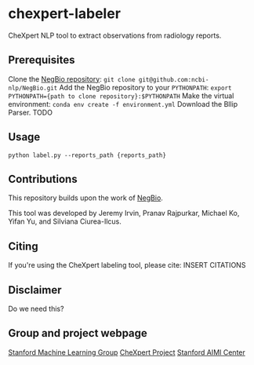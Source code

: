# chexpert-labeler
CheXpert NLP tool to extract observations from radiology reports.

## Prerequisites
Clone the [NegBio repository](https://github.com/ncbi-nlp/NegBio):
`git clone git@github.com:ncbi-nlp/NegBio.git`
Add the NegBio repository to your `PYTHONPATH`:
`export PYTHONPATH={path to clone repository}:$PYTHONPATH`
Make the virtual environment:
`conda env create -f environment.yml`
Download the Bllip Parser. TODO

## Usage
`python label.py --reports_path {reports_path}`

## Contributions
This repository builds upon the work of [NegBio](https://negbio.readthedocs.io/en/latest/).

This tool was developed by Jeremy Irvin, Pranav Rajpurkar, Michael Ko, Yifan Yu, and Silviana Ciurea-Ilcus.

## Citing
If you're using the CheXpert labeling tool, please cite:
INSERT CITATIONS

## Disclaimer
Do we need this?

## Group and project webpage
[Stanford Machine Learning Group](https://stanfordmlgroup.github.io)
[CheXpert Project](http://stanfordmlgroup.github.io/projects/chexpert)
[Stanford AIMI Center](https://aimi.stanford.edu/)